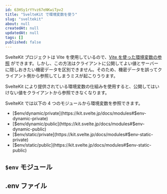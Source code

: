 ```yaml
---
id: 63HSy1rYYvz67eNKwiTpv2
title: "SvelteKit で環境変数を使う"
slug: "sveltekit"
about: null
createdAt: null
updatedAt: null
tags: []
published: false
---
```

SvelteKit プロジェクトは Vite を使用しているので、[Vite を使った環境変数の参照](https://ja.vitejs.dev/guide/env-and-mode.html) ができます。しかし、この方法はクライアントに公開してよい値とサーバーに隠しおきたい機密データを区別できません。そのため、機密データを誤ってクライアント側から参照してしまうミスが起こりうります。

SvelteKit により提供されている環境変数の仕組みを使用すると、公開してはいけない値をクライアントから参照できなくなります。

SvelteKit では以下の 4 つのモジュールから環境変数を参照できます。

- [$env/dynamic/private](https://kit.svelte.jp/docs/modules#$env-dynamic-private)
- [$env/dynamic/public](https://kit.svelte.jp/docs/modules#$env-dynamic-public)
- [$env/static/private](https://kit.svelte.jp/docs/modules#$env-static-private)
- [$env/static/public](https://kit.svelte.jp/docs/modules#$env-static-public)

## `$env` モジュール

## .env ファイル


